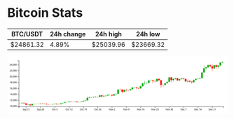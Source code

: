 # Bitcoin Stats

BTC/USDT|24h change|24h high|24h low|
|---|---|---|---|
|$24861.32|4.89%|$25039.96|$23669.32|

<img src="./chart.svg">
